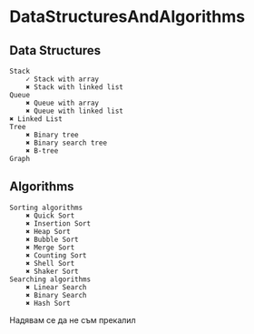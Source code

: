 # DataStructuresAndAlgorithms

## Data Structures

    Stack
        ✓ Stack with array
        ✖ Stack with linked list
    Queue
        ✖ Queue with array
        ✖ Queue with linked list
    ✖ Linked List
    Tree
        ✖ Binary tree
        ✖ Binary search tree
        ✖ B-tree
    Graph

## Algorithms
    Sorting algorithms
        ✖ Quick Sort
        ✖ Insertion Sort
        ✖ Heap Sort
        ✖ Bubble Sort
        ✖ Merge Sort
        ✖ Counting Sort
        ✖ Shell Sort
        ✖ Shaker Sort
    Searching algorithms
        ✖ Linear Search
        ✖ Binary Search
        ✖ Hash Sort

Надявам се да не съм прекалил